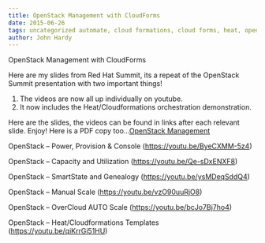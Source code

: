 ```yaml
---     
title: OpenStack Management with CloudForms
date: 2015-06-26
tags: uncategorized automate, cloud formations, cloud forms, heat, openstack, scale
author: John Hardy
---
```


OpenStack Management with CloudForms

Here are my slides from Red Hat Summit, its a repeat of the OpenStack Summit presentation with two important things!

1. The videos are now all up individually on youtube.
2. It now includes the Heat/Cloudformations orchestration demonstration.

Here are the slides, the videos can be found in links after each relevant slide. Enjoy!
Here is a PDF copy too…[OpenStack Management](<https://videos.cdn.redhat.com/summit2015/presentations/13795_openstack-infrastructure-management-with-red-hat-cloudforms.pdf>)

OpenStack – Power, Provision & Console
(<https://youtu.be/ByeCXMM-5z4>)

OpenStack – Capacity and Utilization
(<https://youtu.be/Qe-sDxENXF8>)

OpenStack – SmartState and Genealogy
(<https://youtu.be/ysMDeqSddQ4>)

OpenStack – Manual Scale
(<https://youtu.be/vzO90uuRjO8>)

OpenStack – OverCloud AUTO Scale
(<https://youtu.be/bcJo7Bj7ho4>)

OpenStack – Heat/Cloudformations Templates
(<https://youtu.be/qiKrrGi51HU>)
